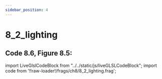 ```yaml
---
sidebar_position: 4
---
```


# 8_2_lighting
## Code 8.6, Figure 8.5: 

import LiveGlslCodeBlock from "../../static/js/liveGLSLCodeBlock";
import code from '!!raw-loader!/frags/ch8/8_2_lighting.frag';

<LiveGlslCodeBlock fragName='8_2_lighting.frag' fragCode={code} />
